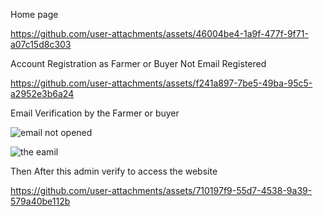 Home page




https://github.com/user-attachments/assets/46004be4-1a9f-477f-9f71-a07c15d8c303


Account Registration as Farmer or Buyer Not Email Registered



https://github.com/user-attachments/assets/f241a897-7be5-49ba-95c5-a2952e3b6a24


Email Verification by the Farmer or buyer

![email not opened](https://github.com/user-attachments/assets/29b9b9c3-cd6b-4889-987f-6f2c7c65ed5d)


![the eamil](https://github.com/user-attachments/assets/903f6b61-a91b-4a01-9656-b36fdeedabb4)


Then After this admin verify to access the website



https://github.com/user-attachments/assets/710197f9-55d7-4538-9a39-579a40be112b



